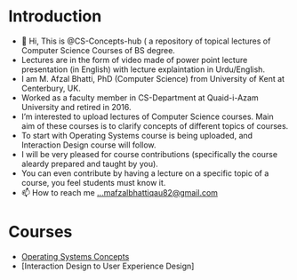 Introduction
============
- 👋 Hi, This is @CS-Concepts-hub ( a repository of topical lectures of Computer Science Courses of BS degree.
- Lectures are in the form of video made of power point lecture presentation (in English) with lecture explaintation in Urdu/English.     
- I am M. Afzal Bhatti, PhD (Computer Science) from University of Kent at Centerbury, UK. 
-   Worked as a faculty member in CS-Department at Quaid-i-Azam University and retired in 2016. 
- I’m interested to upload lectures of Computer Science courses. Main aim of these courses is to clarify concepts of different topics of courses.   
- To start with Operating Systems course is being uploaded, and Interaction Design course will follow. 
- I will be very pleased for course contributions (specifically the course aleardy prepared and taught by you). 
- You can even contribute by having a lecture on a specific topic of a course, you feel students must know it.   
- 📫 How to reach me ...mafzalbhattiqau82@gmail.com

Courses
=======
- [Operating Systems Concepts](https://cs-concepts-hub.github.io/Operating-Systems-Concepts/)
- [Interaction Design to User Experience Design]
